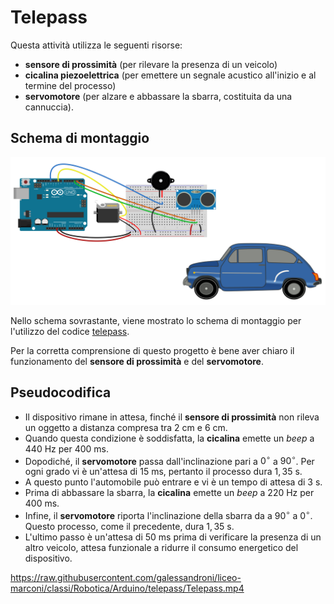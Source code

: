 # Telepass

Questa attività utilizza le seguenti risorse:

* **sensore di prossimità** (per rilevare la presenza di un veicolo)
* **cicalina piezoelettrica** (per emettere un segnale acustico all'inizio e al termine del processo)
* **servomotore** (per alzare e abbassare la sbarra, costituita da una cannuccia).

## Schema di montaggio

![Schema di montaggio](telepass-schema-montaggio.svg)

Nello schema sovrastante, viene mostrato lo schema di montaggio per l'utilizzo del codice [telepass](telepass/telepass.ino).

Per la corretta comprensione di questo progetto è bene aver chiaro il funzionamento del **sensore di prossimità** e del **servomotore**.

## Pseudocodifica

* Il dispositivo rimane in attesa, finché il **sensore di prossimità** non rileva un oggetto a distanza compresa tra $2~\text{cm}$ e  $6~\text{cm}$.
* Quando questa condizione è soddisfatta, la **cicalina** emette un _beep_ a $440~\text{Hz}$ per $400~\text{ms}$.
* Dopodiché, il **servomotore** passa dall'inclinazione pari a $0^\circ$ a $90^\circ$. Per ogni grado vi è un'attesa di $15~\text{ms}$, pertanto il processo dura $1,35~\text{s}$.
* A questo punto l'automobile può entrare e vi è un tempo di attesa di $3~\text{s}$.
* Prima di abbassare la sbarra, la **cicalina** emette un _beep_ a $220~\text{Hz}$ per $400~\text{ms}$.
* Infine, il **servomotore** riporta l'inclinazione della sbarra da a $90^\circ$ a $0^\circ$. Questo processo, come il precedente, dura $1,35~\text{s}$.
* L'ultimo passo è un'attesa di $50~\text{ms}$ prima di verificare la presenza di un altro veicolo, attesa funzionale a ridurre il consumo energetico del dispositivo.

https://raw.githubusercontent.com/galessandroni/liceo-marconi/classi/Robotica/Arduino/telepass/Telepass.mp4
